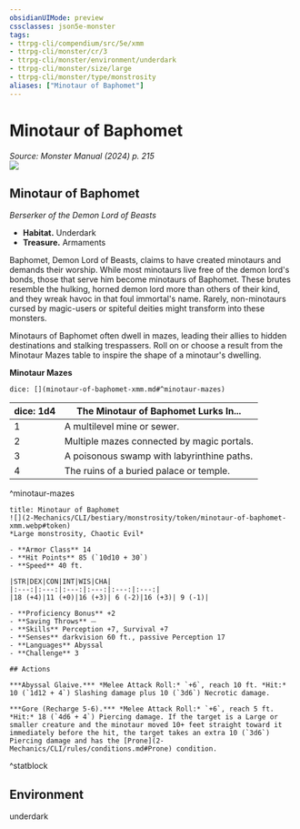 ```yaml
---
obsidianUIMode: preview
cssclasses: json5e-monster
tags:
- ttrpg-cli/compendium/src/5e/xmm
- ttrpg-cli/monster/cr/3
- ttrpg-cli/monster/environment/underdark
- ttrpg-cli/monster/size/large
- ttrpg-cli/monster/type/monstrosity
aliases: ["Minotaur of Baphomet"]
---
```

# Minotaur of Baphomet
*Source: Monster Manual (2024) p. 215*  
![](2-Mechanics/CLI/bestiary/monstrosity/img/minotaur-of-baphomet.webp#right)

## Minotaur of Baphomet

*Berserker of the Demon Lord of Beasts*

- **Habitat.** Underdark  
- **Treasure.** Armaments  

Baphomet, Demon Lord of Beasts, claims to have created minotaurs and demands their worship. While most minotaurs live free of the demon lord's bonds, those that serve him become minotaurs of Baphomet. These brutes resemble the hulking, horned demon lord more than others of their kind, and they wreak havoc in that foul immortal's name. Rarely, non-minotaurs cursed by magic-users or spiteful deities might transform into these monsters.

Minotaurs of Baphomet often dwell in mazes, leading their allies to hidden destinations and stalking trespassers. Roll on or choose a result from the Minotaur Mazes table to inspire the shape of a minotaur's dwelling.

**Minotaur Mazes**

`dice: [](minotaur-of-baphomet-xmm.md#^minotaur-mazes)`

| dice: 1d4 | The Minotaur of Baphomet Lurks In... |
|-----------|--------------------------------------|
| 1 | A multilevel mine or sewer. |
| 2 | Multiple mazes connected by magic portals. |
| 3 | A poisonous swamp with labyrinthine paths. |
| 4 | The ruins of a buried palace or temple. |
^minotaur-mazes

```ad-statblock
title: Minotaur of Baphomet
![](2-Mechanics/CLI/bestiary/monstrosity/token/minotaur-of-baphomet-xmm.webp#token)
*Large monstrosity, Chaotic Evil*

- **Armor Class** 14 
- **Hit Points** 85 (`10d10 + 30`) 
- **Speed** 40 ft.

|STR|DEX|CON|INT|WIS|CHA|
|:---:|:---:|:---:|:---:|:---:|:---:|
|18 (+4)|11 (+0)|16 (+3)| 6 (-2)|16 (+3)| 9 (-1)|

- **Proficiency Bonus** +2
- **Saving Throws** ⏤
- **Skills** Perception +7, Survival +7
- **Senses** darkvision 60 ft., passive Perception 17
- **Languages** Abyssal
- **Challenge** 3

## Actions

***Abyssal Glaive.*** *Melee Attack Roll:* `+6`, reach 10 ft. *Hit:* 10 (`1d12 + 4`) Slashing damage plus 10 (`3d6`) Necrotic damage.

***Gore (Recharge 5-6).*** *Melee Attack Roll:* `+6`, reach 5 ft. *Hit:* 18 (`4d6 + 4`) Piercing damage. If the target is a Large or smaller creature and the minotaur moved 10+ feet straight toward it immediately before the hit, the target takes an extra 10 (`3d6`) Piercing damage and has the [Prone](2-Mechanics/CLI/rules/conditions.md#Prone) condition.
```
^statblock

## Environment

underdark